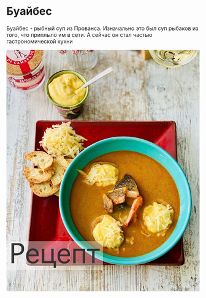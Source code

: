 # Буайбес

Буайбес - рыбный суп из Прованса. Изначально это был суп рыбаков из того, что приплыло им в сети. А сейчас он стал частью гастрономической кухни

![](../pics/178387039_1116898635472798_3834828181319297055_n%20%284%29.jpg)




